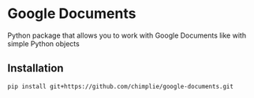 # Google Documents

Python package that allows you to work with Google Documents like with simple Python objects

## Installation

```bash
pip install git+https://github.com/chimplie/google-documents.git
```

